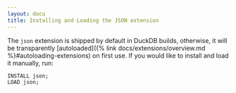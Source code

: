 ```yaml
---
layout: docu
title: Installing and Loading the JSON extension
---
```


The `json` extension is shipped by default in DuckDB builds, otherwise, it will be transparently [autoloaded]({% link docs/extensions/overview.md %}#autoloading-extensions) on first use. If you would like to install and load it manually, run:

```sql
INSTALL json;
LOAD json;
```